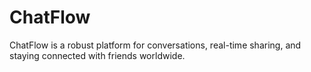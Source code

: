 # ChatFlow
ChatFlow is a robust platform for conversations, real-time sharing, and staying connected with friends worldwide.
